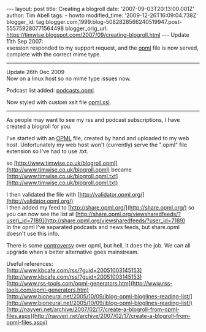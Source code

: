 \--- layout: post title: Creating a blogroll date: '2007-09-03T20:13:00.001Z' author: Tim Abell tags: - howto modified\_time: '2009-12-26T16:09:04.738Z' blogger\_id: tag:blogger.com,1999:blog-5082828566240519947.post-555759280771564498 blogger\_orig\_url: https://timwise.blogspot.com/2007/09/creating-blogroll.html --- Update 11th Sep 2007:  
xsession responded to my support request, and the [opml](http://www.timwise.co.uk/blogroll.opml) file is now served, complete with the correct mime type.  

* * *

  
Update 26th Dec 2009  
Now on a linux host so no mime type issues now.  
  
Podcast list added: [podcasts.opml](http://www.timwise.co.uk/podcasts.opml).  
  
Now styled with custom xslt file [opml.xsl](http://www.timwise.co.uk/opml.xsl).  

* * *

  
As people may want to see my rss and podcast subscriptions, I have created a blogroll for you.  
  
I've started with an [OPML](http://en.wikipedia.org/wiki/OPML) file, created by hand and uploaded to my web host. Unfortunately my web host won't (currently) serve the ".opml" file extension so I've had to use .txt.  
  
so [http://www.timwise.co.uk/blogroll.opml](http://www.timwise.co.uk/blogroll.opml) became [http://www.timwise.co.uk/blogroll.opml.txt](http://www.timwise.co.uk/blogroll.opml.txt)  
  
I then validated the file with [http://validator.opml.org/](http://validator.opml.org/)  
I then added my feed to [http://share.opml.org/](http://share.opml.org/) so you can now see the list at [http://share.opml.org/viewsharedfeeds/?user\_id=7189](http://share.opml.org/viewsharedfeeds/?user_id=7189)  
In the opml I've separated podcasts and news feeds, but share.opml doesn't use this info.  
  
There is some [controversy](http://www.isolani.co.uk/blog/semanticweb/OpmlTheXmlFormatWithNoFriends) over opml, but hell, it does the job. We can all upgrade when a better alternative goes mainstream.  
  
Useful references:  
[http://www.kbcafe.com/rss/?guid=20051003145153](http://www.kbcafe.com/rss/?guid=20051003145153)  
[http://www.rss-tools.com/opml-generators.htm](http://www.rss-tools.com/opml-generators.htm)  
[http://www.bioneural.net/2005/10/09/iblog-opml-bloglines-reading-list/](http://www.bioneural.net/2005/10/09/iblog-opml-bloglines-reading-list/)  
[http://nayyeri.net/archive/2007/02/17/create-a-blogroll-from-opml-files.aspx](http://nayyeri.net/archive/2007/02/17/create-a-blogroll-from-opml-files.aspx)